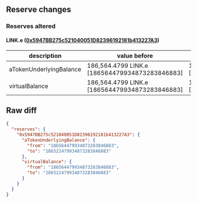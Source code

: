 ## Reserve changes

### Reserves altered

#### LINK.e ([0x5947BB275c521040051D82396192181b413227A3](https://snowtrace.io/address/0x5947BB275c521040051D82396192181b413227A3))

| description | value before | value after |
| --- | --- | --- |
| aTokenUnderlyingBalance | 186,564.4799 LINK.e [186564479934873283846883] | 186,522.4799 LINK.e [186522479934873283846883] |
| virtualBalance | 186,564.4799 LINK.e [186564479934873283846883] | 186,522.4799 LINK.e [186522479934873283846883] |


## Raw diff

```json
{
  "reserves": {
    "0x5947BB275c521040051D82396192181b413227A3": {
      "aTokenUnderlyingBalance": {
        "from": "186564479934873283846883",
        "to": "186522479934873283846883"
      },
      "virtualBalance": {
        "from": "186564479934873283846883",
        "to": "186522479934873283846883"
      }
    }
  }
}
```